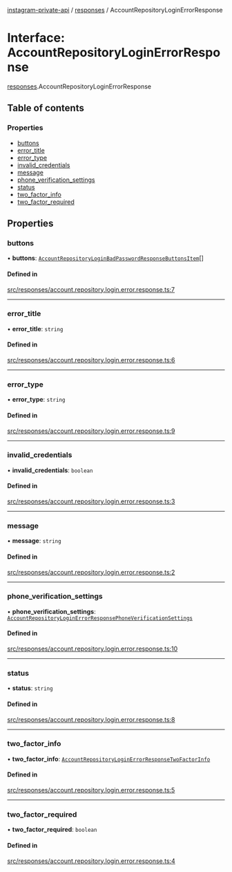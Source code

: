 [instagram-private-api](../../README.md) / [responses](../../modules/responses.md) / AccountRepositoryLoginErrorResponse

# Interface: AccountRepositoryLoginErrorResponse

[responses](../../modules/responses.md).AccountRepositoryLoginErrorResponse

## Table of contents

### Properties

- [buttons](AccountRepositoryLoginErrorResponse.md#buttons)
- [error\_title](AccountRepositoryLoginErrorResponse.md#error_title)
- [error\_type](AccountRepositoryLoginErrorResponse.md#error_type)
- [invalid\_credentials](AccountRepositoryLoginErrorResponse.md#invalid_credentials)
- [message](AccountRepositoryLoginErrorResponse.md#message)
- [phone\_verification\_settings](AccountRepositoryLoginErrorResponse.md#phone_verification_settings)
- [status](AccountRepositoryLoginErrorResponse.md#status)
- [two\_factor\_info](AccountRepositoryLoginErrorResponse.md#two_factor_info)
- [two\_factor\_required](AccountRepositoryLoginErrorResponse.md#two_factor_required)

## Properties

### buttons

• **buttons**: [`AccountRepositoryLoginBadPasswordResponseButtonsItem`](AccountRepositoryLoginBadPasswordResponseButtonsItem.md)[]

#### Defined in

[src/responses/account.repository.login.error.response.ts:7](https://github.com/Nerixyz/instagram-private-api/blob/b3351b9/src/responses/account.repository.login.error.response.ts#L7)

___

### error\_title

• **error\_title**: `string`

#### Defined in

[src/responses/account.repository.login.error.response.ts:6](https://github.com/Nerixyz/instagram-private-api/blob/b3351b9/src/responses/account.repository.login.error.response.ts#L6)

___

### error\_type

• **error\_type**: `string`

#### Defined in

[src/responses/account.repository.login.error.response.ts:9](https://github.com/Nerixyz/instagram-private-api/blob/b3351b9/src/responses/account.repository.login.error.response.ts#L9)

___

### invalid\_credentials

• **invalid\_credentials**: `boolean`

#### Defined in

[src/responses/account.repository.login.error.response.ts:3](https://github.com/Nerixyz/instagram-private-api/blob/b3351b9/src/responses/account.repository.login.error.response.ts#L3)

___

### message

• **message**: `string`

#### Defined in

[src/responses/account.repository.login.error.response.ts:2](https://github.com/Nerixyz/instagram-private-api/blob/b3351b9/src/responses/account.repository.login.error.response.ts#L2)

___

### phone\_verification\_settings

• **phone\_verification\_settings**: [`AccountRepositoryLoginErrorResponsePhoneVerificationSettings`](AccountRepositoryLoginErrorResponsePhoneVerificationSettings.md)

#### Defined in

[src/responses/account.repository.login.error.response.ts:10](https://github.com/Nerixyz/instagram-private-api/blob/b3351b9/src/responses/account.repository.login.error.response.ts#L10)

___

### status

• **status**: `string`

#### Defined in

[src/responses/account.repository.login.error.response.ts:8](https://github.com/Nerixyz/instagram-private-api/blob/b3351b9/src/responses/account.repository.login.error.response.ts#L8)

___

### two\_factor\_info

• **two\_factor\_info**: [`AccountRepositoryLoginErrorResponseTwoFactorInfo`](AccountRepositoryLoginErrorResponseTwoFactorInfo.md)

#### Defined in

[src/responses/account.repository.login.error.response.ts:5](https://github.com/Nerixyz/instagram-private-api/blob/b3351b9/src/responses/account.repository.login.error.response.ts#L5)

___

### two\_factor\_required

• **two\_factor\_required**: `boolean`

#### Defined in

[src/responses/account.repository.login.error.response.ts:4](https://github.com/Nerixyz/instagram-private-api/blob/b3351b9/src/responses/account.repository.login.error.response.ts#L4)
